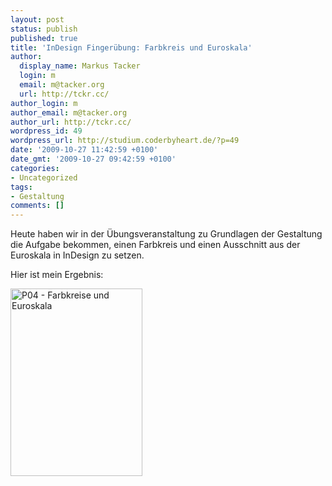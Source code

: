 ```yaml
---
layout: post
status: publish
published: true
title: 'InDesign Fingerübung: Farbkreis und Euroskala'
author:
  display_name: Markus Tacker
  login: m
  email: m@tacker.org
  url: http://tckr.cc/
author_login: m
author_email: m@tacker.org
author_url: http://tckr.cc/
wordpress_id: 49
wordpress_url: http://studium.coderbyheart.de/?p=49
date: '2009-10-27 11:42:59 +0100'
date_gmt: '2009-10-27 09:42:59 +0100'
categories:
- Uncategorized
tags:
- Gestaltung
comments: []
---
```

<p>Heute haben wir in der Übungsveranstaltung zu Grundlagen der Gestaltung die Aufgabe bekommen, einen Farbkreis und einen Ausschnitt aus der Euroskala in InDesign zu setzen.</p>
<p>Hier ist mein Ergebnis:</p>
<p><a href="http://studium.coderbyheart.de/wp-content/uploads/2009/10/P04-Farbkreise-und-Euroskala.jpg"><img src="http://studium.coderbyheart.de/wp-content/uploads/2009/10/P04-Farbkreise-und-Euroskala-211x300.jpg" alt="P04 - Farbkreise und Euroskala" title="P04 - Farbkreise und Euroskala" width="211" height="300" class="aligncenter size-medium wp-image-50" /></a></p>
